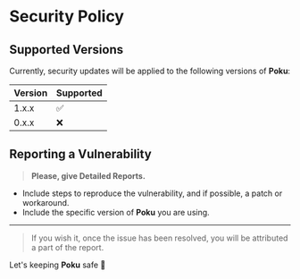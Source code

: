 # Security Policy

## Supported Versions

Currently, security updates will be applied to the following versions of **Poku**:

| Version | Supported          |
| ------- | ------------------ |
| 1.x.x   | :white_check_mark: |
| 0.x.x   | :x:                |

## Reporting a Vulnerability

> **Please, give Detailed Reports.**

- Include steps to reproduce the vulnerability, and if possible, a patch or workaround.
- Include the specific version of **Poku** you are using.

---

> If you wish it, once the issue has been resolved, you will be attributed a part of the report.

Let's keeping **Poku** safe 🩵
